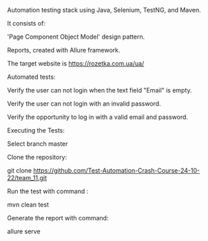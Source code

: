 Automation testing stack using Java, Selenium, TestNG, and Maven.

It consists of:

'Page Component Object Model' design pattern.

Reports, created with Allure framework.

The target website is https://rozetka.com.ua/ua/

Automated tests:

Verify the user can not login when the text field "Email" is empty.

Verify the user can not login with an invalid password.

Verify the opportunity to log in with a valid email and password.



Executing the Tests:

Select branch master

Clone the repository:

git clone https://github.com/Test-Automation-Crash-Course-24-10-22/team_11.git

Run the test with command :

mvn clean test

Generate the report with command:

allure serve 
